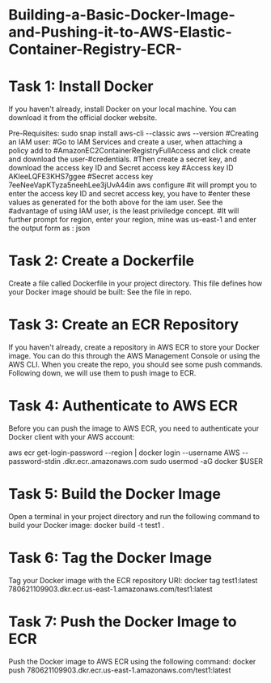 # Building-a-Basic-Docker-Image-and-Pushing-it-to-AWS-Elastic-Container-Registry-ECR-


# Task 1: Install Docker
If you haven't already, install Docker on your local machine. You can download it from the official docker website. 


Pre-Requisites: 
sudo snap install aws-cli --classic 
aws --version
#Creating an IAM user:
#Go to IAM Services and create a user, when attaching a policy add to #AmazonEC2ContainerRegistryFullAccess and click create and download the user-#credentials.
#Then create a secret key, and download the access key ID and Secret access key 
#Access key ID   AKIeeLQFE3KHS7ggee
#Secret access key  7eeNeeVapKTyza5neehLee3jUvA44in
aws configure 
#it will prompt you to enter the access key ID and secret access key, you have to #enter these values as generated for the both above for the iam user. See the #advantage of using IAM user, is the least priviledge concept. 
#It will further prompt for region, enter your region, mine was us-east-1 and enter the output form as : json

# Task 2: Create a Dockerfile
Create a file called Dockerfile in your project directory. This file defines how your Docker image should be built:
See the file in repo.


# Task 3: Create an ECR Repository
If you haven't already, create a repository in AWS ECR to store your Docker image. You can do this through the AWS Management Console or using the AWS CLI.
When you create the repo, you should see some push commands. Following down, we will use them to push image to ECR. 

# Task 4: Authenticate to AWS ECR
Before you can push the image to AWS ECR, you need to authenticate your Docker client with your AWS account:

aws ecr get-login-password --region <your-region> | docker login --username AWS --password-stdin <your-account-id>.dkr.ecr.<your-region>.amazonaws.com
sudo usermod -aG docker $USER


# Task 5: Build the Docker Image
Open a terminal in your project directory and run the following command to build your Docker image:
docker build -t test1 .



# Task 6: Tag the Docker Image

Tag your Docker image with the ECR repository URI:
docker tag test1:latest 780621109903.dkr.ecr.us-east-1.amazonaws.com/test1:latest


# Task 7: Push the Docker Image to ECR

Push the Docker image to AWS ECR using the following command:
docker push 780621109903.dkr.ecr.us-east-1.amazonaws.com/test1:latest


















